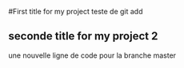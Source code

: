 #First title for my project
teste de git add
## seconde title for my project 2

une nouvelle ligne de code pour la branche master